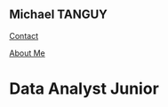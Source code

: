 ## Michael TANGUY

[Contact](https://mikhai37.github.io/michael-tanguy-portfolio/contact)

[About Me](https://mikhai37.github.io/michael-tanguy-portfolio/about-me)

# Data Analyst Junior

